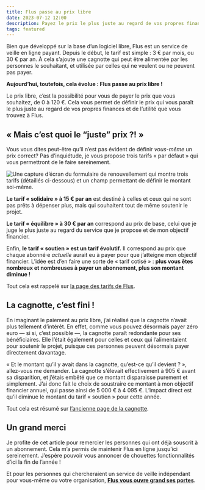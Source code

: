```yaml
---
title: Flus passe au prix libre
date: 2023-07-12 12:00
description: Payez le prix le plus juste au regard de vos propres finances et de l’utilité que vous trouvez à Flus.
tags: featured
---
```


Bien que développé sur la base d’un logiciel libre, Flus est un service de veille en ligne payant.
Depuis le début, le tarif est simple : 3 € par mois, ou 30 € par an.
À cela s’ajoute une cagnotte qui peut être alimentée par les personnes le souhaitant, et utilisée par celles qui ne veulent ou ne peuvent pas payer.

**Aujourd’hui, toutefois, cela évolue : Flus passe au prix libre !**

Le prix libre, c’est la possibilité pour vous de payer le prix que vous souhaitez, de 0 à 120 €.
Cela vous permet de définir le prix qui vous paraît le plus juste au regard de vos propres finances et de l’utilité que vous trouvez à Flus.

## « Mais c’est quoi le “juste” prix ?! »

Vous vous dites peut-être qu’il n’est pas évident de définir _vous-même_ un prix correct?
Pas d’inquiétude, je vous propose trois tarifs « par défaut » qui vous permettront de le faire sereinement.

<div class="screenshot">
    <img class="illustration screenshot__image" src="images/flus-prix-libre.webp" alt="Une capture d’écran du formulaire de renouvellement qui montre trois tarifs (détaillés ci-dessous) et un champ permettant de définir le montant soi-même.">
</div>

**Le tarif « solidaire » à 15 € par an** est destiné à celles et ceux qui ne sont pas prêts à dépenser plus, mais qui souhaitent tout de même soutenir le projet.

**Le tarif « équilibre » à 30 € par an** correspond au prix de base, celui que je juge le plus juste au regard du service que je propose et de mon objectif financier.

Enfin, **le tarif « soutien » est un tarif évolutif.**
Il correspond au prix que chaque abonné·e *actuelle* aurait eu à payer pour que j’atteigne mon objectif financier.
L’idée est d’en faire une sorte de « tarif cotisé » : **plus vous êtes nombreux et nombreuses à payer un abonnement, plus son montant diminue !**

Tout cela est rappelé sur [la page des tarifs de Flus](https://flus.fr/tarifs).

## La cagnotte, c’est fini !

En imaginant le paiement au prix libre, j’ai réalisé que la cagnotte n’avait plus tellement d’intérêt.
En effet, comme vous pouvez désormais payer zéro euro — si si, c’est possible —, la cagnotte paraît redondante pour ses bénéficiaires.
Elle l’était également pour celles et ceux qui l’alimentaient pour soutenir le projet, puisque ces personnes peuvent désormais payer directement davantage.

« Et le montant qu’il y avait dans la cagnotte, qu’est-ce qu’il devient ? », allez-vous me demander.
La cagnotte s’élevait effectivement à 905 € avant sa disparition, et j’étais embêté que ce montant disparaisse purement et simplement.
J’ai donc fait le choix de soustraire ce montant à mon objectif financier annuel, qui passe ainsi de 5 000 € à 4 095 €.
L’impact direct est qu’il diminue le montant du tarif « soutien » pour cette année.

Tout cela est résumé sur [l’ancienne page de la cagnotte](https://flus.fr/cagnotte).

## Un grand merci

Je profite de cet article pour remercier les personnes qui ont déjà souscrit à un abonnement.
Cela m’a permis de maintenir Flus en ligne jusqu’ici sereinement.
J’espère pouvoir vous annoncer de chouettes fonctionnalités d’ici la fin de l’année !

Et pour les personnes qui chercheraient un service de veille indépendant pour vous-même ou votre organisation, **[Flus vous ouvre grand ses portes](https://flus.fr).**
